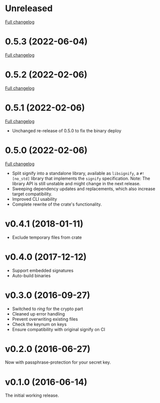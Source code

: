 # Unreleased

[Full changelog](https://github.com/badboy/signify-rs/compare/v0.5.3...main)

# 0.5.3 (2022-06-04)

[Full changelog](https://github.com/badboy/signify-rs/compare/v0.5.2...v0.5.3)

# 0.5.2 (2022-02-06)

[Full changelog](https://github.com/badboy/signify-rs/compare/v0.5.1...v0.5.2)

# 0.5.1 (2022-02-06)

[Full changelog](https://github.com/badboy/signify-rs/compare/v0.5.0...v0.5.1)

* Unchanged re-release of 0.5.0 to fix the binary deploy

# 0.5.0 (2022-02-06)

[Full changelog](https://github.com/badboy/signify-rs/compare/v0.4.1...v0.5.0)

* Split signify into a standalone library, available as `libsignify`, a `#![no_std]` library that implements the `signify` specification.
  Note: The library API is still unstable and might change in the next release.
* Sweeping dependency updates and replacements, which also increase target compatibility.
* Improved CLI usability
* Complete rewrite of the crate's functionality.

# v0.4.1 (2018-01-11)

* Exclude temporary files from crate

# v0.4.0 (2017-12-12)

* Support embedded signatures
* Auto-build binaries

# v0.3.0 (2016-09-27)

* Switched to *ring* for the crypto part
* Cleaned up error handling
* Prevent overwriting existing files
* Check the keynum on keys
* Ensure compatibility with original signify on CI

# v0.2.0 (2016-06-27)

Now with passphrase-protection for your secret key.

# v0.1.0 (2016-06-14)

The initial working release.
